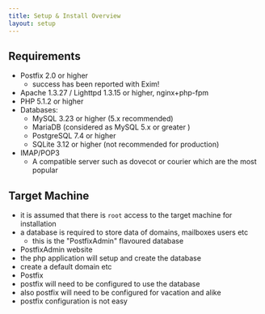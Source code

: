 ```yaml
---
title: Setup & Install Overview
layout: setup
---
```




## Requirements

- Postfix 2.0 or higher
  - success has been reported with Exim!
- Apache 1.3.27 / Lighttpd 1.3.15 or higher, nginx+php-fpm
- PHP 5.1.2 or higher
- Databases:
  - MySQL 3.23 or higher (5.x recommended)
  - MariaDB (considered as MySQL 5.x or greater )
  - PostgreSQL 7.4 or higher
  - SQLite 3.12 or higher (not recommended for production)
- IMAP/POP3
  - A compatible server such as dovecot or courier which are the most popular

## Target Machine

- it is assumed that there is `root` access to the target machine for installation
- a database is required to store data of domains, mailboxes users etc
  - this is the "PostfixAdmin" flavoured database
- PostfixAdmin website
 - the php application will setup and create the database
 - create a default domain etc
- Postfix
 - postfix will need to be configured to use the database
 - also postfix will need to be configured for vacation and alike
 - postfix configuration is not easy
 
 